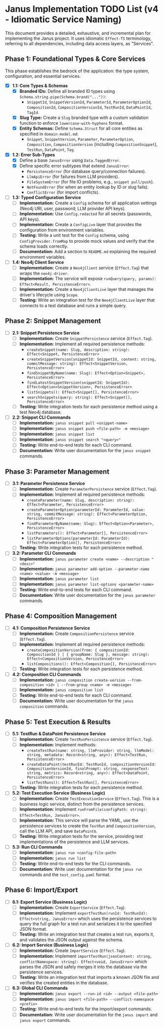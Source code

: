 # Janus Implementation TODO List (v4 - Idiomatic Service Naming)

This document provides a detailed, exhaustive, and incremental plan for implementing the Janus project. It uses idiomatic `Effect-TS` terminology, referring to all dependencies, including data access layers, as "Services".

## Phase 1: Foundational Types & Core Services

This phase establishes the bedrock of the application: the type system, configuration, and essential services.

- [x] **1.1: Core Types & Schemas**
  - [x] **Branded IDs:** Define all branded ID types using `Schema.string.pipe(Schema.brand("..."))`:
    - `SnippetId`, `SnippetVersionId`, `ParameterId`, `ParameterOptionId`, `CompositionId`, `CompositionVersionId`, `TestRunId`, `DataPointId`, `TagId`.
  - [x] **Slug Type:** Create a `Slug` branded type with a custom validation function to enforce `lowercase-with-hyphens` format.
  - [x] **Entity Schemas:** Define `Schema.Struct` for all core entities as specified in `domain-model.md`:
    - `Snippet`, `SnippetVersion`, `Parameter`, `ParameterOption`, `Composition`, `CompositionVersion` (including `CompositionSnippet`), `TestRun`, `DataPoint`, `Tag`.

- [x] **1.2: Error Sub-Types**
  - [x] Define a base `JanusError` using `Data.TaggedError`.
  - [x] Define specific error subtypes that extend `JanusError`:
    - `PersistenceError` (for database query/connection failures).
    - `LlmApiError` (for failures from LLM providers).
    - `FileSystemError` (for file IO problems, e.g., `snippet pull/push`).
    - `NotFoundError` (for when an entity lookup by ID or slug fails).
    - `ConflictError` (for import conflicts).

- [ ] **1.3: Typed Configuration Service**
  - [ ] **Implementation:** Create a `Config` schema for all application settings (Neo4j URI, user, password; LLM provider API keys).
  - [ ] **Implementation:** Use `Config.redacted` for all secrets (passwords, API keys).
  - [ ] **Implementation:** Create a `ConfigLive` layer that provides the configuration from environment variables.
  - [ ] **Testing:** Write a unit test for the `Config` schema, using `ConfigProvider.fromMap` to provide mock values and verify that the schema loads correctly.
  - [ ] **Documentation:** Add a section to `README.md` explaining the required environment variables.

- [ ] **1.4: Neo4j Client Service**
  - [ ] **Implementation:** Create a `Neo4jClient` service (`Effect.Tag`) that wraps the `neo4j-driver`.
  - [ ] **Implementation:** The service will expose `runQuery(query, params): Effect<Result, PersistenceError>`.
  - [ ] **Implementation:** Create a `Neo4jClientLive` layer that manages the driver's lifecycle using `Scope`.
  - [ ] **Testing:** Write an integration test for the `Neo4jClientLive` layer that connects to a test database and runs a simple query.

## Phase 2: Snippet Management

- [ ] **2.1: Snippet Persistence Service**
  - [ ] **Implementation:** Create `SnippetPersistence` service (`Effect.Tag`).
  - [ ] **Implementation:** Implement all required persistence methods:
    - `createSnippet(name: Slug, description: string): Effect<Snippet, PersistenceError>`
    - `createSnippetVersion(snippetId: SnippetId, content: string, commitMessage: string): Effect<SnippetVersion, PersistenceError>`
    - `findSnippetByName(name: Slug): Effect<Option<Snippet>, PersistenceError>`
    - `findLatestSnippetVersion(snippetId: SnippetId): Effect<Option<SnippetVersion>, PersistenceError>`
    - `listSnippets(): Effect<Snippet[], PersistenceError>`
    - `searchSnippets(query: string): Effect<Snippet[], PersistenceError>`
  - [ ] **Testing:** Write integration tests for each persistence method using a test Neo4j database.

- [ ] **2.2: Snippet CLI Commands**
  - [ ] **Implementation:** `janus snippet pull <snippet-name>`
  - [ ] **Implementation:** `janus snippet push <file-path> -m <message>`
  - [ ] **Implementation:** `janus snippet list`
  - [ ] **Implementation:** `janus snippet search "<query>"`
  - [ ] **Testing:** Write end-to-end tests for each CLI command.
  - [ ] **Documentation:** Write user documentation for the `janus snippet` commands.

## Phase 3: Parameter Management

- [ ] **3.1: Parameter Persistence Service**
  - [ ] **Implementation:** Create `ParameterPersistence` service (`Effect.Tag`).
  - [ ] **Implementation:** Implement all required persistence methods:
    - `createParameter(name: Slug, description: string): Effect<Parameter, PersistenceError>`
    - `createParameterOption(parameterId: ParameterId, value: string, commitMessage: string): Effect<ParameterOption, PersistenceError>`
    - `findParameterByName(name: Slug): Effect<Option<Parameter>, PersistenceError>`
    - `listParameters(): Effect<Parameter[], PersistenceError>`
    - `listParameterOptions(parameterId: ParameterId): Effect<ParameterOption[], PersistenceError>`
  - [ ] **Testing:** Write integration tests for each persistence method.

- [ ] **3.2: Parameter CLI Commands**
  - [ ] **Implementation:** `janus parameter create <name> --description "<desc>"`
  - [ ] **Implementation:** `janus parameter add-option --parameter-name <name> <value> -m <message>`
  - [ ] **Implementation:** `janus parameter list`
  - [ ] **Implementation:** `janus parameter list-options <parameter-name>`
  - [ ] **Testing:** Write end-to-end tests for each CLI command.
  - [ ] **Documentation:** Write user documentation for the `janus parameter` commands.

## Phase 4: Composition Management

- [ ] **4.1: Composition Persistence Service**
  - [ ] **Implementation:** Create `CompositionPersistence` service (`Effect.Tag`).
  - [ ] **Implementation:** Implement all required persistence methods:
    - `createCompositionVersion(from: { compositionId: CompositionId } | { groupName: Slug }, message: string): Effect<CompositionVersion, PersistenceError>`
    - `listCompositions(): Effect<Composition[], PersistenceError>`
  - [ ] **Testing:** Write integration tests for each persistence method.

- [ ] **4.2: Composition CLI Commands**
  - [ ] **Implementation:** `janus composition create-version --from-composition <id> | --from-group <name> -m <message>`
  - [ ] **Implementation:** `janus composition list`
  - [ ] **Testing:** Write end-to-end tests for each CLI command.
  - [ ] **Documentation:** Write user documentation for the `janus composition` commands.

## Phase 5: Test Execution & Results

- [ ] **5.1: TestRun & DataPoint Persistence Service**
  - [ ] **Implementation:** Create `TestRunPersistence` service (`Effect.Tag`).
  - [ ] **Implementation:** Implement methods:
    - `createTestRun(name: string, llmProvider: string, llmModel: string, metadata: Record<string, any>): Effect<TestRun, PersistenceError>`
    - `createDataPoint(testRunId: TestRunId, compositionVersionId: CompositionVersionId, finalPrompt: string, responseText: string, metrics: Record<string, any>): Effect<DataPoint, PersistenceError>`
    - `listTestRuns(): Effect<TestRun[], PersistenceError>`
  - [ ] **Testing:** Write integration tests for each persistence method.

- [ ] **5.2: Test Execution Service (Business Logic)**
  - [ ] **Implementation:** Create `TestExecutionService` (`Effect.Tag`). This is a business logic service, distinct from the persistence services.
  - [ ] **Implementation:** Implement `runFromFile(configPath: string): Effect<TestRun, JanusError>`.
  - [ ] **Implementation:** This service will parse the YAML, use the persistence services to create the `TestRun` and `CompositionVersion`, call the LLM API, and save `DataPoint`s.
  - [ ] **Testing:** Write integration tests for the service, providing test implementations of the persistence and LLM services.

- [ ] **5.3: Run CLI Commands**
  - [ ] **Implementation:** `janus run <config-file-path>`
  - [ ] **Implementation:** `janus run list`
  - [ ] **Testing:** Write end-to-end tests for the CLI commands.
  - [ ] **Documentation:** Write user documentation for the `janus run` commands and the `test_config.yaml` format.

## Phase 6: Import/Export

- [ ] **6.1: Export Service (Business Logic)**
  - [ ] **Implementation:** Create `ExportService` (`Effect.Tag`).
  - [ ] **Implementation:** Implement `exportTestRun(runId: TestRunId): Effect<string, JanusError>` which uses the persistence services to query the full graph for a test run and serializes it to the specified JSON format.
  - [ ] **Testing:** Write an integration test that creates a test run, exports it, and validates the JSON output against the schema.

- [ ] **6.2: Import Service (Business Logic)**
  - [ ] **Implementation:** Create `ImportService` (`Effect.Tag`).
  - [ ] **Implementation:** Implement `importTestRun(jsonContent: string, conflictNamespace: string): Effect<void, JanusError>` which parses the JSON and safely merges it into the database via the persistence services.
  - [ ] **Testing:** Write an integration test that imports a known JSON file and verifies the created entities in the database.

- [ ] **6.3: Global CLI Commands**
  - [ ] **Implementation:** `janus export --run-id <id> --output <file-path>`
  - [ ] **Implementation:** `janus import <file-path> --conflict-namespace <prefix>`
  - [ ] **Testing:** Write end-to-end tests for the import/export commands.
  - [ ] **Documentation:** Write user documentation for the `janus import` and `janus export` commands.
